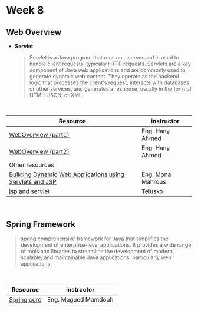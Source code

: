 # Week 8
## Web Overview
- **Servlet**
  >Servlet is a Java program that runs on a server and is used to handle client requests, typically HTTP requests. Servlets are a key component of Java web applications and are commonly used to generate dynamic web content. They operate as the backend logic that processes the client's request, interacts with databases or other services, and generates a response, usually in the form of HTML, JSON, or XML.
<br>

| Resource | instructor |
| ---------| ---------|
|[WebOverview (part1)](https://drive.google.com/file/d/15v7tlEScnicnBVqqWwkg6RSotjbA3OIU/view?usp=sharing)    | Eng. Hany Ahmed |
|[WebOverview (part2)](https://drive.google.com/file/d/1TuPs-zrWYvlxMNs549sWKcgv38DF8Bg3/view?usp=sharing)    | Eng. Hany Ahmed |
| Other resources |
|[Building Dynamic Web Applications using Servlets and JSP](https://maharatech.gov.eg/course/view.php?id=2248) | Eng. Mona Mahrous |
|[jsp and servlet](https://www.youtube.com/watch?v=7TOmdDJc14s&list=PLsyeobzWxl7pUPF2xjjJiG4BKC9x_GY46)  | Telusko |

<br>

## Spring Framework
  > spring comprehensive framework for Java that simplifies the development of enterprise-level applications. It provides a wide range of tools and libraries to streamline the development of modern, scalable, and maintainable Java applications, particularly web applications.

<br>

| Resource | instructor |
| ---------| ---------|
|[Spring core ](https://drive.google.com/file/d/1xji11Um_qfTDEopNG2mu4jOrVgyOkNdd/view?usp=sharing)    | Eng. Magued Mamdouh |



